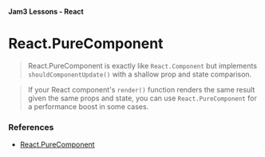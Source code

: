 **Jam3 Lessons - React**

# React.PureComponent

> React.PureComponent is exactly like `React.Component` but implements `shouldComponentUpdate()` with a shallow prop and state comparison.

> If your React component's `render()` function renders the same result given the same props and state, you can use `React.PureComponent` for a performance boost in some cases.

### References

- [React.PureComponent](https://facebook.github.io/react/docs/react-api.html#react.purecomponent)
